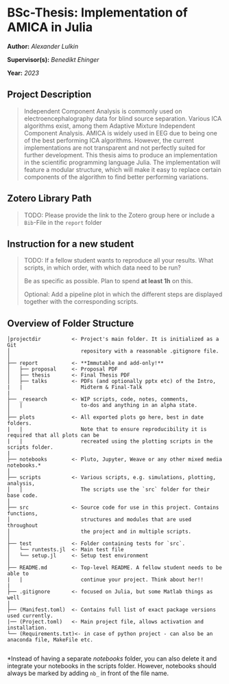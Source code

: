 # **BSc-Thesis:** Implementation of AMICA in Julia
**Author:** *Alexander Lulkin*

**Supervisor(s):** *Benedikt Ehinger*

**Year:** *2023*

## Project Description
>Independent Component Analysis is commonly used on electroencephalography data for blind source separation. Various ICA
algorithms exist, among them Adaptive Mixture Independent Component Analysis. AMICA is widely used in EEG due to being one of the best
performing ICA algorithms. However, the current implementations are not transparent and not perfectly suited for further development. This
thesis aims to produce an implementation in the scientific programming language Julia. The implementation will feature a modular structure,
which will make it easy to replace certain components of the algorithm to find better performing variations.

## Zotero Library Path
>TODO: Please provide the link to the Zotero group here or include a `Bib`-File in the `report` folder

## Instruction for a new student
>TODO: If a fellow student wants to reproduce all your results. What scripts, in which order, with which data need to be run?
>
>Be as specific as possible. Plan to spend **at least 1h** on this.
>
>Optional: Add a pipeline plot in which the different steps are displayed together with the corresponding scripts.

## Overview of Folder Structure 

```
│projectdir          <- Project's main folder. It is initialized as a Git
│                       repository with a reasonable .gitignore file.
│
├── report           <- **Immutable and add-only!**
│   ├── proposal     <- Proposal PDF
│   ├── thesis       <- Final Thesis PDF
│   ├── talks        <- PDFs (and optionally pptx etc) of the Intro,
|   |                   Midterm & Final-Talk
|
├── _research        <- WIP scripts, code, notes, comments,
│   |                   to-dos and anything in an alpha state.
│
├── plots            <- All exported plots go here, best in date folders.
|   |                   Note that to ensure reproducibility it is required that all plots can be
|   |                   recreated using the plotting scripts in the scripts folder.
|
├── notebooks        <- Pluto, Jupyter, Weave or any other mixed media notebooks.*
│
├── scripts          <- Various scripts, e.g. simulations, plotting, analysis,
│   │                   The scripts use the `src` folder for their base code.
│
├── src              <- Source code for use in this project. Contains functions,
│                       structures and modules that are used throughout
│                       the project and in multiple scripts.
│
├── test             <- Folder containing tests for `src`.
│   └── runtests.jl  <- Main test file
│   └── setup.jl     <- Setup test environment
│
├── README.md        <- Top-level README. A fellow student needs to be able to
|   |                   continue your project. Think about her!!
|
├── .gitignore       <- focused on Julia, but some Matlab things as well
│
├── (Manifest.toml)  <- Contains full list of exact package versions used currently.
|── (Project.toml)   <- Main project file, allows activation and installation.
└── (Requirements.txt)<- in case of python project - can also be an anaconda file, MakeFile etc.
                        
```

\*Instead of having a separate *notebooks* folder, you can also delete it and integrate your notebooks in the scripts folder. However, notebooks should always be marked by adding `nb_` in front of the file name.
